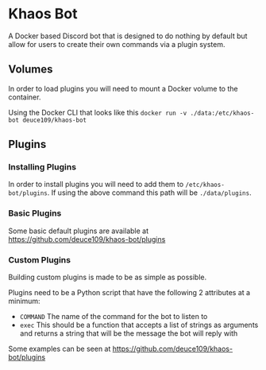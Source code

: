# Khaos Bot

A Docker based Discord bot that is designed to do nothing by default but allow for users to create their own commands via a plugin system.


## Volumes
In order to load plugins you will need to mount a Docker volume to the container.

Using the Docker CLI that looks like this `docker run -v ./data:/etc/khaos-bot deuce109/khaos-bot`

## Plugins

### Installing Plugins
In order to install plugins you will need to add them to `/etc/khaos-bot/plugins`. If using the above command this path will be `./data/plugins`.

### Basic Plugins
Some basic default plugins are available at https://github.com/deuce109/khaos-bot/plugins

### Custom Plugins
Building custom plugins is made to be as simple as possible.

Plugins need to be a Python script that have the following 2 attributes at a minimum:
- `COMMAND` The name of the command for the bot to listen to
- `exec` This should be a function that accepts a list of strings as arguments and returns a string that will be the message the bot will reply with

Some examples can be seen at https://github.com/deuce109/khaos-bot/plugins
